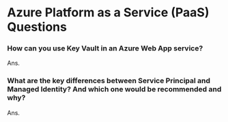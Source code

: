 # Azure Platform as a Service (PaaS) Questions

### How can you use Key Vault in an Azure Web App service?

Ans.

### What are the key differences between Service Principal and Managed Identity? And which one would be recommended and why?

Ans.
